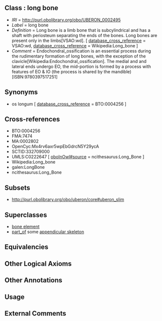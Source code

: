 
## Class : long bone

 * *IRI* = http://purl.obolibrary.org/obo/UBERON_0002495
 * *Label* = long bone
 * *Definition* = Long bone is a limb bone that is subcylindrical and has a shaft with periosteum separating the ends of the bones. Long bones are present only in the limbs[VSAO:wd]. [ [database_cross_reference](../../ef/oboInOwl#hasDbXref.md) = VSAO:wd, [database_cross_reference](../../ef/oboInOwl#hasDbXref.md) = Wikipedia:Long_bone ]
 * *Comment* = Endochondral_ossification is an essential process during the rudimentary formation of long bones, with the exception of the clavicle[Wikipedia:Endochondral_ossification]. The medial and and lateral ends undergo EO, the mid-portion is formed by a process with features of EO & IO (the process is shared by the mandible)[ISBN:9780397517251]

## Synonyms

 * os longum [ [database_cross_reference](../../ef/oboInOwl#hasDbXref.md) = BTO:0004256 ]

## Cross-references

 * BTO:0004256
 * FMA:7474
 * MA:0002802
 * OpenCyc:Mx4rv6axr5wpEbGdrcN5Y29ycA
 * SCTID:332709000
 * UMLS:C0222647 [ [oboInOwl#source](../../ce/oboInOwl#source.md) = ncithesaurus:Long_Bone ]
 * Wikipedia:Long_bone
 * galen:LongBone
 * ncithesaurus:Long_Bone

## Subsets

 * http://purl.obolibrary.org/obo/uberon/core#uberon_slim

## Superclasses

 * [bone element](../../UBERON/74/UBERON_0001474.md)
 * [part_of](../../BFO/50/BFO_0000050.md) some [appendicular skeleton](../../UBERON/91/UBERON_0002091.md)

## Equivalencies


## Other Logical Axioms


## Other Annotations


## Usage


## External Comments

